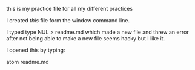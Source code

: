this is my practice file for all my different practices

I created _this_ file form the window command line.

I typed type NUL > readme.md
which made a new file
and threw an error after not being able to make a new file
seems hacky but I like it.

I opened this by typing:

atom readme.md
